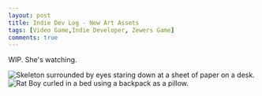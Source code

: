 ```yaml
---
layout: post
title: Indie Dev Log - New Art Assets 
tags: [Video Game,Indie Developer, Zewers Game]
comments: true
---
```

WIP. She's watching. 


![Skeleton surrounded by eyes staring down at a sheet of paper on a desk.](https://github.com/user-attachments/assets/7ee249b6-50f6-4266-8ae3-ada3f54ab806)
![Rat Boy curled in a bed using a backpack as a pillow.](https://github.com/user-attachments/assets/7a4a47c5-6969-43ff-9e22-64e3e593c767)
